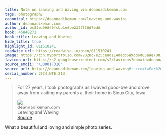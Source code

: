 ```yaml
---
title: Note on Leaving and Waving via deannadikeman.com
tags: photography
canonical: https://deannadikeman.com/leaving-and-waving
author: deannadikeman.com
author_id: bc55ed69840fcbb1e9be2357576d7ed8
book: 45848271
book_title: Leaving and Waving
hide_title: true
highlight_id: 811510241
readwise_url: https://readwise.io/open/811510241
image: https://cdn.myportfolio.com/9828c7e25cead114de6b6a9cd6d85aae/081fa892-72ca-4ebf-bfbd-f74d91bd99e2_rwc_0x155x1192x1192x1192.jpg?h=6872a395a1d68727d9e52199fed38b01
favicon_url: https://s2.googleusercontent.com/s2/favicons?domain=deannadikeman.com
source_emoji: "\U0001F310"
source_url: https://deannadikeman.com/leaving-and-waving#:~:text=For%2027%20years%2C,Sioux%20City%2C%20Iowa.
serial_number: 2024.NTE.213
---
```

> For 27 years, I took photographs as I waved good-bye and drove away from visiting my parents at their home in Sioux City, Iowa.
> <div class="quoteback-footer"><div class="quoteback-avatar"><img class="mini-favicon" src="https://s2.googleusercontent.com/s2/favicons?domain=deannadikeman.com"></div><div class="quoteback-metadata"><div class="metadata-inner"><span style="display:none">FROM:</span><div aria-label="deannadikeman.com" class="quoteback-author"> deannadikeman.com</div><div aria-label="Leaving and Waving" class="quoteback-title"> Leaving and Waving</div></div></div><div class="quoteback-backlink"><a target="_blank" aria-label="go to the full text of this quotation" rel="noopener" href="https://deannadikeman.com/leaving-and-waving#:~:text=For%2027%20years%2C,Sioux%20City%2C%20Iowa." class="quoteback-arrow"> Source</a></div></div>

What a beautiful and loving and simple photo series.